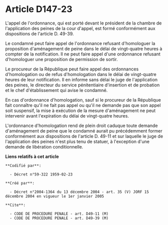 # Article D147-23

L'appel de l'ordonnance, qui est porté devant le président de la chambre de l'application des peines de la cour d'appel, est
formé conformément aux dispositions de l'article D. 49-39.

Le condamné peut faire appel de l'ordonnance refusant d'homologuer la proposition d'aménagement de peine dans le délai de
vingt-quatre heures à compter de la notification. Il ne peut faire appel d'une ordonnance refusant d'homologuer une
proposition de permission de sortir.

Le procureur de la République peut faire appel des ordonnances d'homologation ou de refus d'homologation dans le délai de
vingt-quatre heures de leur notification. Il en informe sans délai le juge de l'application des peines, le directeur du
service pénitentiaire d'insertion et de probation et le chef d'établissement qui avise le condamné.

En cas d'ordonnance d'homologation, sauf si le procureur de la République fait connaître qu'il ne fait pas appel ou qu'il ne
demande pas que son appel soit suspensif, la mise à exécution de la mesure d'aménagement ne peut intervenir avant
l'expiration du délai de vingt-quatre heures.

L'ordonnance d'homologation rend de plein droit caduque toute demande d'aménagement de peine que le condamné aurait pu
précédemment former conformément aux dispositions de l'article D. 49-11 et sur laquelle le juge de l'application des peines
n'est plus tenu de statuer, à l'exception d'une demande de libération conditionnelle.

**Liens relatifs à cet article**

	**Codifié par**:

	  - Décret n°59-322 1959-02-23

	**Créé par**:

	  - Décret n°2004-1364 du 13 décembre 2004 - art. 35 (V) JORF 15 décembre 2004 en vigueur le 1er janvier 2005

	**Cite**:

	  - CODE DE PROCEDURE PENALE - art. D49-11 (M)
	  - CODE DE PROCEDURE PENALE - art. D49-39 (M)
